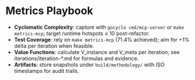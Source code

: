 # Metrics Playbook

- **Cyclomatic Complexity**: capture with `gocyclo cmd/mcp-server` or `make metrics-mcp`; target runtime hotspots ≤ 10 post-refactor.
- **Test Coverage**: rely on `make metrics-mcp` (71.4% achieved); aim for +1% delta per iteration when feasible.
- **Value Functions**: calculate V_instance and V_meta per iteration; see iterations/iteration-*.md for formulas and evidence.
- **Artifacts**: store snapshots under `build/methodology/` with ISO timestamps for audit trails.
